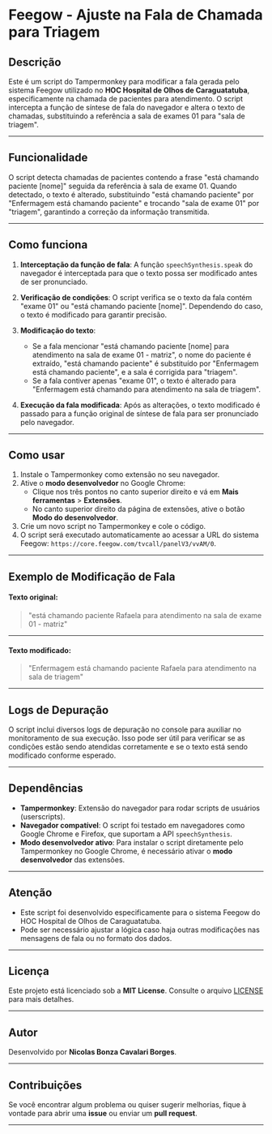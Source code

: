 # Feegow - Ajuste na Fala de Chamada para Triagem

## Descrição

Este é um script do Tampermonkey para modificar a fala gerada pelo sistema Feegow utilizado no **HOC Hospital de Olhos de Caraguatatuba**, especificamente na chamada de pacientes para atendimento. O script intercepta a função de síntese de fala do navegador e altera o texto de chamadas, substituindo a referência a sala de exames 01 para "sala de triagem".

---

## Funcionalidade

O script detecta chamadas de pacientes contendo a frase "está chamando paciente [nome]" seguida da referência à sala de exame 01. Quando detectado, o texto é alterado, substituindo "está chamando paciente" por "Enfermagem está chamando paciente" e trocando "sala de exame 01" por "triagem", garantindo a correção da informação transmitida.

---

## Como funciona

1. **Interceptação da função de fala**: A função `speechSynthesis.speak` do navegador é interceptada para que o texto possa ser modificado antes de ser pronunciado.
   
2. **Verificação de condições**: O script verifica se o texto da fala contém "exame 01" ou "está chamando paciente [nome]". Dependendo do caso, o texto é modificado para garantir precisão.

3. **Modificação do texto**:
   - Se a fala mencionar "está chamando paciente [nome] para atendimento na sala de exame 01 - matriz", o nome do paciente é extraído, "está chamando paciente" é substituído por "Enfermagem está chamando paciente", e a sala é corrigida para "triagem".
   - Se a fala contiver apenas "exame 01", o texto é alterado para "Enfermagem está chamando para atendimento na sala de triagem".

4. **Execução da fala modificada**: Após as alterações, o texto modificado é passado para a função original de síntese de fala para ser pronunciado pelo navegador.

---

## Como usar

1. Instale o Tampermonkey como extensão no seu navegador.
2. Ative o **modo desenvolvedor** no Google Chrome:
   - Clique nos três pontos no canto superior direito e vá em **Mais ferramentas** > **Extensões**.
   - No canto superior direito da página de extensões, ative o botão **Modo do desenvolvedor**.
3. Crie um novo script no Tampermonkey e cole o código.
4. O script será executado automaticamente ao acessar a URL do sistema Feegow: `https://core.feegow.com/tvcall/panelV3/vvAM/0`.

---

## Exemplo de Modificação de Fala

#### Texto original:
> "está chamando paciente Rafaela para atendimento na sala de exame 01 - matriz"

---

#### Texto modificado:
> "Enfermagem está chamando paciente Rafaela para atendimento na sala de triagem"

---

## Logs de Depuração

O script inclui diversos logs de depuração no console para auxiliar no monitoramento de sua execução. Isso pode ser útil para verificar se as condições estão sendo atendidas corretamente e se o texto está sendo modificado conforme esperado.

---

## Dependências

- **Tampermonkey**: Extensão do navegador para rodar scripts de usuários (userscripts).
- **Navegador compatível**: O script foi testado em navegadores como Google Chrome e Firefox, que suportam a API `speechSynthesis`.
- **Modo desenvolvedor ativo**: Para instalar o script diretamente pelo Tampermonkey no Google Chrome, é necessário ativar o **modo desenvolvedor** das extensões.

---

## Atenção

- Este script foi desenvolvido especificamente para o sistema Feegow do HOC Hospital de Olhos de Caraguatatuba.
- Pode ser necessário ajustar a lógica caso haja outras modificações nas mensagens de fala ou no formato dos dados.

---

## **Licença**

Este projeto está licenciado sob a **MIT License**. Consulte o arquivo [LICENSE](LICENSE) para mais detalhes.

---

## **Autor**

Desenvolvido por **Nicolas Bonza Cavalari Borges**.

---

## **Contribuições**

Se você encontrar algum problema ou quiser sugerir melhorias, fique à vontade para abrir uma **issue** ou enviar um **pull request**.

---
